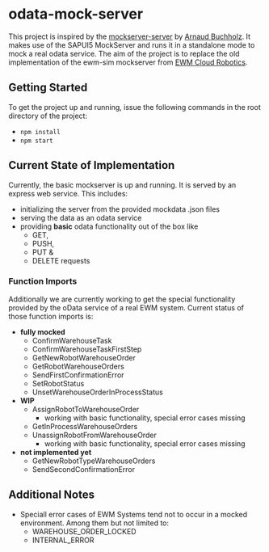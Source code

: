 # odata-mock-server
This project is inspired by the [mockserver-server](https://github.com/ArnaudBuchholz/mockserver-server) by [Arnaud Buchholz](https://github.com/ArnaudBuchholz).
It makes use of the SAPUI5 MockServer and runs it in a standalone mode to mock a real odata service.
The aim of the project is to replace the old implementation of the ewm-sim mockserver from [EWM Cloud Robotics](https://github.com/SAP/ewm-cloud-robotics).

## Getting Started
To get the project up and running, issue the following commands in the root directory of the project:
* `npm install`
* `npm start`

## Current State of Implementation
Currently, the basic mockserver is up and running. It is served by an express web service.
This includes:
* initializing the server from the provided mockdata .json files
* serving the data as an odata service
* providing **basic** odata functionality out of the box like
    * GET,
    * PUSH,
    * PUT &
    * DELETE
  requests

### Function Imports
Additionally we are currently working to get the special functionality provided by the oData service of a real EWM system.
Current status of those function imports is:
* **fully mocked**
    * ConfirmWarehouseTask
    * ConfirmWarehouseTaskFirstStep
    * GetNewRobotWarehouseOrder
    * GetRobotWarehouseOrders
    * SendFirstConfirmationError
    * SetRobotStatus
    * UnsetWarehouseOrderInProcessStatus
* **WIP**
    * AssignRobotToWarehouseOrder
        * working with basic functionality, special error cases missing
    * GetInProcessWarehouseOrders
    * UnassignRobotFromWarehouseOrder
        * working with basic functionality, special error cases missing
* **not implemented yet**
    * GetNewRobotTypeWarehouseOrders
    * SendSecondConfirmationError

## Additional Notes
* Speciall error cases of EWM Systems tend not to occur in a mocked environment. Among them but not limited to:
    * WAREHOUSE_ORDER_LOCKED
    * INTERNAL_ERROR